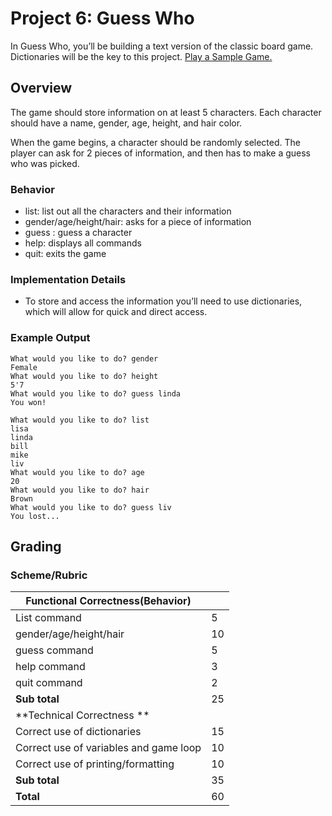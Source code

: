 # Project 6: Guess Who

In Guess Who, you’ll be building a text version of the classic board game. Dictionaries will be the key to this project. [Play a Sample Game.](http://www.miniplay.gr/?view=game&gid=76)

## Overview
The game should store information on at least 5 characters. Each character should have a name, gender, age, height, and hair color.

When the game begins, a character should be randomly selected. The player can ask for 2 pieces of information, and then has to make a guess who was picked.

### Behavior
* list: list out all the characters and their information 
* gender/age/height/hair: asks for a piece of information 
* guess <name>: guess a character
* help: displays all commands
* quit: exits the game

### Implementation Details
* To store and access the information you’ll need to use dictionaries, which will allow for quick and direct access.

### Example Output
```
What would you like to do? gender                                                                                                                                               
Female                                                                                                                                                                                          
What would you like to do? height                                                                                                                                                                           
5'7                                                                                                                                                                                                         
What would you like to do? guess linda                                                                                                                                                                      
You won!  
```

```
What would you like to do? list                                                                                                                                                                             
lisa                                                                                                                                                                                                        
linda                                                                                                                                                                                                       
bill                                                                                                                                                                                                        
mike                                                                                                                                                                                                        
liv                                                                                                                                                                                                         
What would you like to do? age                                                                                                                                                                              
20                                                                                                                                                                                                          
What would you like to do? hair                                                                                                                                                                             
Brown                                                                                                                                                                                                       
What would you like to do? guess liv                                                                                                                                                                        
You lost...  
```
## Grading 
### Scheme/Rubric
| **Functional Correctness(Behavior)**                                |     |
| --------------------------------------------------------------- |-----|
| List command | 5   |
| gender/age/height/hair | 10|
| guess command | 5   |
| help command            | 3  |
| quit command       | 2  |
| **Sub total**                                                   | 25  |
| **Technical Correctness   **                                    |     |
| Correct use of dictionaries                                     | 15  |
| Correct use of variables and game loop |10| 
| Correct use of printing/formatting | 10|  
| **Sub total**                                                   | 35  |
| **Total**                                                       | 60 |


